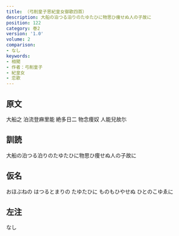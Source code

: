 ```yaml
---
title: （弓削皇子思紀皇女御歌四首）
description: 大船の泊つる泊りのたゆたひに物思ひ痩せぬ人の子故に
position: 122
category: 巻2
version: '1.0'
volume: 2
comparison:
- なし
keywords:
- 相聞
- 作者：弓削皇子
- 紀皇女
- 恋歌
---
```


## 原文

大船之 泊流登麻里能 絶多日二 物念痩奴 人能兒故尓

## 訓読

大船の泊つる泊りのたゆたひに物思ひ痩せぬ人の子故に

## 仮名

おほぶねの はつるとまりの たゆたひに ものもひやせぬ ひとのこゆゑに

## 左注

なし

